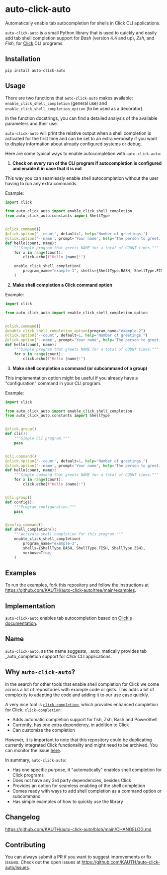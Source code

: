 # auto-click-auto
Automatically enable tab autocompletion for shells in Click CLI applications.

`auto-click-auto` is a small Python library that is used to quickly and easily add tab shell completion support for
_Bash_ (version 4.4 and up), _Zsh_, and _Fish_, for [Click](https://click.palletsprojects.com/en/8.1.x/#) CLI programs.

## Installation
```commandline
pip install auto-click-auto
```

## Usage
There are two functions that `auto-click-auto` makes available: `enable_click_shell_completion` (general use)
and `enable_click_shell_completion_option` (to be used as a decorator).

In the function docstrings, you can find a detailed analysis of the available parameters and their use.

`auto-click-auto` will print the relative output when a shell completion is activated for the first time and can be
set to an extra verbosity if you want to display information about already configured systems or debug.

Here are some typical ways to enable autocompletion with `auto-click-auto`:

1) **Check on every run of the CLI program if autocompletion is configured and enable it in case that it is not**

This way you can seamlessly enable shell autocompletion without the user having to run any extra commands.

Example:
```python
import click

from auto_click_auto import enable_click_shell_completion
from auto_click_auto.constants import ShellType


@click.command()
@click.option('--count', default=1, help='Number of greetings.')
@click.option('--name', prompt='Your name', help='The person to greet.')
def hello(count, name):
    """Simple program that greets NAME for a total of COUNT times."""
    for x in range(count):
        click.echo(f"Hello {name}!")

    enable_click_shell_completion(
        program_name="example-1", shells={ShellType.BASH, ShellType.FISH},
    )
```

2) **Make shell completion a Click command option**

Example:
```python
import click

from auto_click_auto import enable_click_shell_completion_option


@click.command()
@enable_click_shell_completion_option(program_name="example-2")
@click.option('--count', default=1, help='Number of greetings.')
@click.option('--name', prompt='Your name', help='The person to greet.')
def hello(count, name):
    """Simple program that greets NAME for a total of COUNT times."""
    for x in range(count):
        click.echo(f"Hello {name}!")
```

3) **Make shell completion a command (or subcommand of a group)**

This implementation option might be useful if you already have a "configuration" command in your CLI program.

Example:
```python
import click

from auto_click_auto import enable_click_shell_completion
from auto_click_auto.constants import ShellType


@click.group()
def cli():
    """Simple CLI program."""
    pass


@cli.command()
@click.option('--count', default=1, help='Number of greetings.')
@click.option('--name', prompt='Your name', help='The person to greet.')
def hello(count, name):
    """Simple command that greets NAME for a total of COUNT times."""
    for x in range(count):
        click.echo(f"Hello {name}!")


@cli.group()
def config():
    """Program configuration."""
    pass


@config.command()
def shell_completion():
    """Activate shell completion for this program."""
    enable_click_shell_completion(
        program_name="example-3",
        shells={ShellType.BASH, ShellType.FISH, ShellType.ZSH},
        verbose=True,
    )
```

## Examples
To run the examples, fork this repository and follow the instructions at
https://github.com/KAUTH/auto-click-auto/tree/main/examples.

## Implementation
`auto-click-auto` enables tab autocompletion based on [Click's documentation](https://click.palletsprojects.com/en/8.1.x/shell-completion/).

## Name
`auto-click-auto`, as the name suggests, _auto_matically provides tab _auto_completion support for _Click_ CLI
applications.

## Why `auto-click-auto`?
In the search for other tools that enable shell completion for Click we come across a lot of repositories with example
code or gists. This adds a bit of complexity to adapting the code and adding it to our use case quickly.

A very nice tool is [`click-completion`](https://github.com/click-contrib/click-completion), which provides enhanced
completion for Click. `click-completion`:
- Adds automatic completion support for fish, Zsh, Bash and PowerShell
- Currently, has one extra dependency, in addition to Click
- Can customize the completion

However, it is important to note that this repository could be duplicating currently integrated Click functionality and
might need to be archived. You can monitor the issue
[here](https://github.com/click-contrib/click-completion/issues/41).

In summary, `auto-click-auto`:
- Has one specific purpose, it "automatically" enables shell completion for Click programs
- Does not have any 3rd party dependencies, besides Click
- Provides an option for seamless enabling of the shell completion
- Comes ready with ways to add shell completion as a command option or subcommand
- Has simple examples of how to quickly use the library

## Changelog
https://github.com/KAUTH/auto-click-auto/blob/main/CHANGELOG.md

## Contributing
You can always submit a PR if you want to suggest improvements or fix issues.
Check out the open issues at https://github.com/KAUTH/auto-click-auto/issues.
